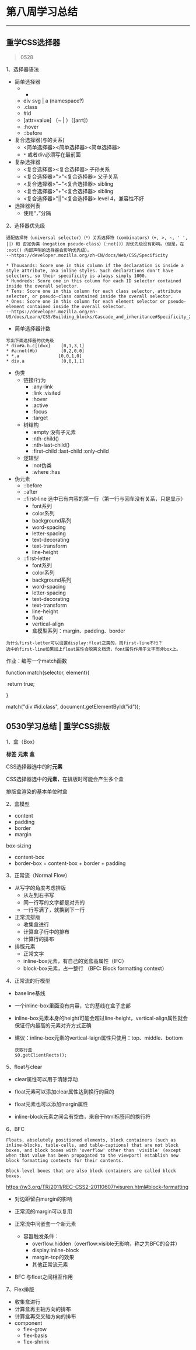 # 第八周学习总结

----

##   重学CSS选择器

> 0528 

1、选择器语法

* 简单选择器
  * *
  * div svg | a (namespace?)
  * .class
  * #id
  * [attr=value] （~ | ）（[arrt]）
  * :hover
  * ::before
* 复合选择器(与的关系)
  * <简单选择器><简单选择器><简单选择器>
  * `*` 或者div必须写在最前面
* 复杂选择器
  * <复合选择器><sp><复合选择器>   子孙关系
  * <复合选择器>">"<复合选择器>       父子关系
  * <复合选择器>"~"<复合选择器>       sibling
  * <复合选择器>"+"<复合选择器>       sibling
  * <复合选择器>"||"<复合选择器>       level 4，兼容性不好
* 选择器列表
  * 使用“，”分隔

2、选择器优先级

```
通配选择符（universal selector）（*）关系选择符（combinators）（+, >, ~, ' ', ||）和 否定伪类（negation pseudo-class）（:not()）对优先级没有影响。（但是，在 :not() 内部声明的选择器会影响优先级）。
--https://developer.mozilla.org/zh-CN/docs/Web/CSS/Specificity
```

```
* Thousands: Score one in this column if the declaration is inside a style attribute, aka inline styles. Such declarations don't have selectors, so their specificity is always simply 1000.
* Hundreds: Score one in this column for each ID selector contained inside the overall selector.
* Tens: Score one in this column for each class selector, attribute selector, or pseudo-class contained inside the overall selector.
* Ones: Score one in this column for each element selector or pseudo-element contained inside the overall selector.
--https://developer.mozilla.org/en-US/docs/Learn/CSS/Building_blocks/Cascade_and_inheritance#Specificity_2
```

* 简单选择器计数

```
写出下面选择器的优先级
* div#a.b.c[id=x]    [0,1,3,1]
* #a:not(#b)         [0,2,0,0]
* *.a			    [0,0,1,0]
* div.a              [0,0,1,1]
```

* 伪类
  * 链接/行为
    * :any-link
    * :link      :visited
    * :hover
    * :active
    * :focus
    * :target
  * 树结构
    * :empty           没有子元素
    * :nth-child()
    * :nth-last-child()
    * :first-child :last-child :only-child
  * 逻辑型
    * :not伪类
    * :where      :has
* 伪元素
  * ::before
  * ::after
  * ::first-line   选中已有内容的第一行（第一行与回车没有关系，只是显示）
    * font系列
    * color系列
    * background系列
    * word-spacing
    * letter-spacing
    * text-decorating
    * text-transform
    * line-height
  * ::first-letter
    * font系列
    * color系列
    * background系列
    * word-spacing
    * letter-spacing
    * text-decorating
    * text-transform
    * line-height
    * float
    * vertical-align
    * 盒模型系列：margin、padding、border

```
为什么first-letter可以设置display:float之类的，而first-line不行？
选中的first-line如果加上float属性会脱离文档流，font属性作用于文字而非box上。
```



作业：编写一个match函数

function match(selector, element){

​	return true;

}

match("div #id.class", document.getElementById("id"));

## 0530学习总结 | 重学CSS排版

1、盒（Box）

**标签**  **元素**  **盒**

CSS选择器选中的时**元素**

CSS选择器选中的**元素**，在排版时可能会产生多个盒

排版盒渲染的基本单位时盒

2、盒模型

* content
* padding
* border
* margin

box-sizing

* content-box
* border-box = content-box + border + padding

3、正常流（Normal Flow）

* 从写字的角度考虑排版
  * 从左到右书写
  * 同一行写的文字都是对齐的
  * 一行写满了，就换到下一行
* 正常流排版
  * 收集盒进行
  * 计算盒子行中的排布
  * 计算行的排布
* 排版元素
  * 正常文字
  * inline-box元素，有自己的宽盒高属性（IFC）
  * block-box元素，占一整行 （BFC: Block formatting context）

4、正常流的行模型

* baseline基线

* 一个inline-box里面没有内容，它的基线在盒子底部

* inline-box元素本身的height可能会超过line-height，vertical-align属性就会保证行内最高的元素对齐方式正确

* 建议：inline-box元素的vertical-laign属性只使用：top、middle、bottom

  ```
  获取行盒
  $0.getClientRects();
  ```
  
  

5、float与clear

* clear属性可以用于清除浮动
* float元素可以添加clear属性达到换行的目的
* float元素也可以添加margin属性

* inline-block元素之间会有空白，来自于html标签间的换行符

6、BFC

```
Floats, absolutely positioned elements, block containers (such as inline-blocks, table-cells, and table-captions) that are not block boxes, and block boxes with 'overflow' other than 'visible' (except when that value has been propagated to the viewport) establish new block formatting contexts for their contents.

Block-level boxes that are also block containers are called block boxes.
```

https://w3.org/TR/2011/REC-CSS2-20110607/visuren.html#block-formatting

* 对边距留白margin的影响

* 正常流的margin可以复用
* 正常流中间嵌套一个新元素
  * 容器触发条件：
    * overflow:hidden（overflow:visible无影响，称之为BFC的合并）
    * display:inline-block
    * margin-top的效果
    * 其他正常流元素
* BFC 与float之间相互作用

7、Flex排版

* 收集盒进行
* 计算盒再主轴方向的排布
* 计算盒再交叉轴方向的排布
* component
  * flex-grow
  * flex-basis
  * flex-shrink